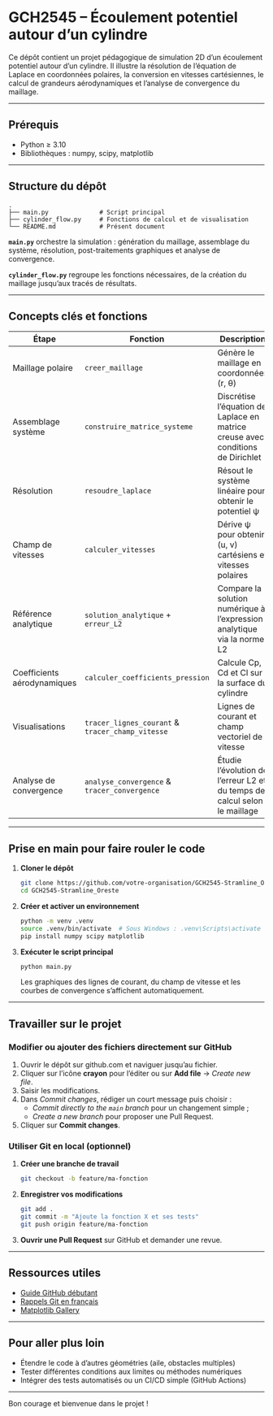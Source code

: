 # GCH2545 – Écoulement potentiel autour d’un cylindre

Ce dépôt contient un projet pédagogique de simulation 2D d’un écoulement potentiel autour d’un cylindre. Il illustre la résolution de l’équation de Laplace en coordonnées polaires, la conversion en vitesses cartésiennes, le calcul de grandeurs aérodynamiques et l’analyse de convergence du maillage.

---

## Prérequis

- Python ≥ 3.10  
- Bibliothèques : numpy, scipy, matplotlib

---

## Structure du dépôt

```
.
├── main.py              # Script principal
├── cylinder_flow.py     # Fonctions de calcul et de visualisation
└── README.md            # Présent document
```

**`main.py`** orchestre la simulation : génération du maillage, assemblage du système, résolution, post-traitements graphiques et analyse de convergence.

**`cylinder_flow.py`** regroupe les fonctions nécessaires, de la création du maillage jusqu’aux tracés de résultats.

---

## Concepts clés et fonctions

| Étape               | Fonction                         | Description |
|---------------------|----------------------------------|-------------|
| Maillage polaire    | `creer_maillage`                 | Génère le maillage en coordonnées (r, θ) |
| Assemblage système  | `construire_matrice_systeme`     | Discrétise l’équation de Laplace en matrice creuse avec conditions de Dirichlet |
| Résolution          | `resoudre_laplace`               | Résout le système linéaire pour obtenir le potentiel ψ |
| Champ de vitesses   | `calculer_vitesses`              | Dérive ψ pour obtenir (u, v) cartésiens et vitesses polaires |
| Référence analytique| `solution_analytique` + `erreur_L2` | Compare la solution numérique à l’expression analytique via la norme L2 |
| Coefficients aérodynamiques | `calculer_coefficients_pression` | Calcule Cp, Cd et Cl sur la surface du cylindre |
| Visualisations      | `tracer_lignes_courant` & `tracer_champ_vitesse` | Lignes de courant et champ vectoriel de vitesse |
| Analyse de convergence | `analyse_convergence` & `tracer_convergence` | Étudie l’évolution de l’erreur L2 et du temps de calcul selon le maillage |

---

## Prise en main pour faire rouler le code

1. **Cloner le dépôt**

   ```bash
   git clone https://github.com/votre-organisation/GCH2545-Stramline_Oreste.git
   cd GCH2545-Stramline_Oreste
   ```

2. **Créer et activer un environnement**

   ```bash
   python -m venv .venv
   source .venv/bin/activate  # Sous Windows : .venv\Scripts\activate
   pip install numpy scipy matplotlib
   ```

3. **Exécuter le script principal**

   ```bash
   python main.py
   ```

   Les graphiques des lignes de courant, du champ de vitesse et les courbes de convergence s’affichent automatiquement.

---

## Travailler sur le projet

### Modifier ou ajouter des fichiers directement sur GitHub

1. Ouvrir le dépôt sur github.com et naviguer jusqu’au fichier.
2. Cliquer sur l’icône **crayon** pour l’éditer ou sur **Add file** → *Create new file*.
3. Saisir les modifications.
4. Dans *Commit changes*, rédiger un court message puis choisir :
   - *Commit directly to the `main` branch* pour un changement simple ;
   - *Create a new branch* pour proposer une Pull Request.
5. Cliquer sur **Commit changes**.

### Utiliser Git en local (optionnel)

1. **Créer une branche de travail**

   ```bash
   git checkout -b feature/ma-fonction
   ```

2. **Enregistrer vos modifications**

   ```bash
   git add .
   git commit -m "Ajoute la fonction X et ses tests"
   git push origin feature/ma-fonction
   ```

3. **Ouvrir une Pull Request** sur GitHub et demander une revue.

---

## Ressources utiles

- [Guide GitHub débutant](https://docs.github.com/fr/get-started)
- [Rappels Git en français](https://git-scm.com/book/fr/v2)
- [Matplotlib Gallery](https://matplotlib.org/stable/gallery/index.html)

---

## Pour aller plus loin

- Étendre le code à d’autres géométries (aile, obstacles multiples)
- Tester différentes conditions aux limites ou méthodes numériques
- Intégrer des tests automatisés ou un CI/CD simple (GitHub Actions)

---

Bon courage et bienvenue dans le projet !

